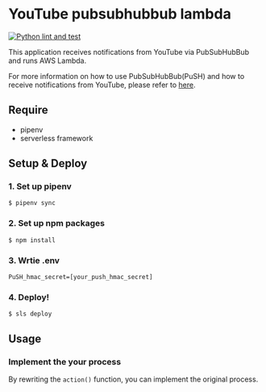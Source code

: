 # YouTube pubsubhubbub lambda
[![Python lint and test](https://github.com/meihei3/youtube-pubsubhubbub-lambda/actions/workflows/python-lint-and-test.yml/badge.svg)](https://github.com/meihei3/youtube-pubsubhubbub-lambda/actions/workflows/python-lint-and-test.yml)

This application receives notifications from YouTube via PubSubHubBub and runs AWS Lambda.

For more information on how to use PubSubHubBub(PuSH) and how to receive notifications from YouTube, please refer to [here](https://developers.google.com/youtube/v3/guides/push_notifications).

## Require
- pipenv
- serverless framework

## Setup & Deploy

### 1. Set up pipenv

```
$ pipenv sync
```

### 2. Set up npm packages

```
$ npm install
```

### 3. Wrtie .env

```
PuSH_hmac_secret=[your_push_hmac_secret]
```

### 4. Deploy!

```
$ sls deploy
```

## Usage

### Implement the your process

By rewriting the `action()` function, you can implement the original process.
